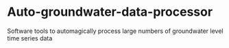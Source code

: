 # Auto-groundwater-data-processor
Software tools to automagically process large numbers of groundwater level time series data
